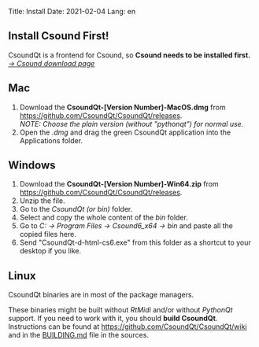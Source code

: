 Title: Install
Date: 2021-02-04
Lang: en


## Install Csound First!

CsoundQt is a frontend for Csound, so **Csound needs to be installed first.**  
[*-> Csound download page*](https://csound.com/download)


## Mac

1. Download the **CsoundQt-[Version Number]-MacOS.dmg** from <https://github.com/CsoundQt/CsoundQt/releases>.  
   *NOTE: Choose the plain version (without "pythonqt") for normal use.*  
2. Open the *.dmg* and drag the green CsoundQt application into the Applications folder.

## Windows

1. Download the **CsoundQt-[Version Number]-Win64.zip** from <https://github.com/CsoundQt/CsoundQt/releases>.  
2. Unzip the file.  
3. Go to the *CsoundQt (or bin)* folder.  
4. Select and copy the whole content of the *bin* folder.  
5. Go to *C: -> Program Files -> Csound6_x64 -> bin* and paste all the copied files here.  
6. Send "CsoundQt-d-html-cs6.exe" from this folder as a shortcut to your desktop if you like. 

## Linux

CsoundQt binaries are in most of the package managers.

These binaries might be built without *RtMidi* and/or without *PythonQt* support. If you need to work with it, you should **build CsoundQt**. Instructions can be found at <https://github.com/CsoundQt/CsoundQt/wiki> and in the [BUILDING.md](https://github.com/CsoundQt/CsoundQt/blob/master/BUILDING.md) file in the sources.

